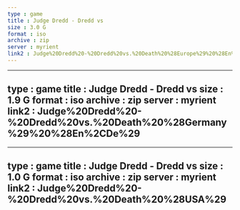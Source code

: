 ```yaml
---
type : game
title : Judge Dredd - Dredd vs
size : 3.0 G
format : iso
archive : zip
server : myrient
link2 : Judge%20Dredd%20-%20Dredd%20vs.%20Death%20%28Europe%29%20%28En%2CFr%2CEs%2CIt%29
---
```

---
type : game
title : Judge Dredd - Dredd vs
size : 1.9 G
format : iso
archive : zip
server : myrient
link2 : Judge%20Dredd%20-%20Dredd%20vs.%20Death%20%28Germany%29%20%28En%2CDe%29
---
---
type : game
title : Judge Dredd - Dredd vs
size : 1.0 G
format : iso
archive : zip
server : myrient
link2 : Judge%20Dredd%20-%20Dredd%20vs.%20Death%20%28USA%29
---
